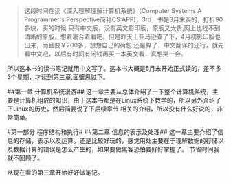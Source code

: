 >  这段时间在读《深入理解理解计算机系统》（Computer Systems A Programmer's Perspective简称CS:APP)，3rd，书是3月末买的，打折90多块，买的时候
>只有中文版，没有英文影印版，原版又太贵,网上也找不到清晰的原版，想着凑合着看吧。但是昨天上亚马逊查了下，4月初影印版也出来，而且要￥200多，想想自己的荷包
>还是算了，中文翻译的还行，就先看中文吧，以后有时间有闲钱再买一本英文看，真想哭一会。

所以这本书的读书笔记就用中文写了。这本书大概是5月末开始正式读的，差不多3个星期，才读到第三章,面壁思过下。

##第一章 计算机系统漫游##
  这一章主要从总体介绍了一下整个计算机系统，主要是计算机组成的知识，由于这本书都是在Linux系统下教学的，所以另外介绍了下Linux的历史，然后简要说了下后续章节
相关的介绍，所以没有什么好说的，非常简单。

#第一部分 程序结构和执行#
##第二章 信息的表示及处理##
  这一章主要介绍了信息的存储，表示以及运算。还是比较好玩的，感觉用处主要在于理解数据的存储以及数据计算的错误是怎么产生的，如果要做黑客恐怕要好好掌握了。
  节省时间我就不回顾了。
  
  从现在看的第三章开始好好做笔记。
